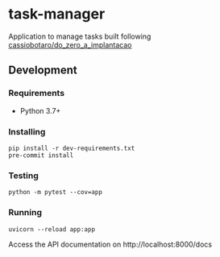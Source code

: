 # task-manager
Application to manage tasks built following [cassiobotaro/do_zero_a_implantacao](https://github.com/cassiobotaro/do_zero_a_implantacao/blob/master/README.md)

## Development

### Requirements
- Python 3.7+

### Installing
```console
pip install -r dev-requirements.txt
pre-commit install
```

### Testing
```console
python -m pytest --cov=app
```

### Running
```console
uvicorn --reload app:app
```

Access the API documentation on http://localhost:8000/docs